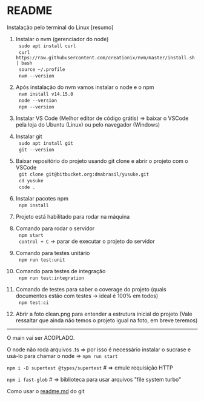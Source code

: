 # README #

Instalação pelo terminal do Linux [resumo]  

1. Instalar o nvm (gerenciador do node)  
    &nbsp; `sudo apt install curl`  
    &nbsp; `curl https://raw.githubusercontent.com/creationix/nvm/master/install.sh | bash`  
    &nbsp; `source ~/.profile`  
    &nbsp; `nvm --version`  

2. Após instalação do nvm vamos instalar o node e o npm  
    &nbsp; `nvm install v14.15.0`  
    &nbsp; `node --version`  
    &nbsp; `npm --version`  

3. Instalar VS Code (Melhor editor de código grátis) => baixar o VSCode pela loja do Ubuntu (Linux) ou pelo navegador (Windows)  

4. Instalar git  
    &nbsp; `sudo apt install git`  
    &nbsp; `git --version`  

5. Baixar repositório do projeto usando git clone e abrir o projeto com o VSCode  
    &nbsp; `git clone git@bitbucket.org:dmabrasil/yusuke.git`  
    &nbsp; `cd yusuke`  
    &nbsp; `code .`  

6. Instalar pacotes npm  
    &nbsp; `npm install`  

7. Projeto está habilitado para rodar na máquina  

8. Comando para rodar o servidor  
    &nbsp; `npm start`  
    &nbsp; `control + C` -> parar de executar o projeto do servidor  

9. Comando para testes unitário  
    &nbsp; `npm run test:unit`  

10. Comando para testes de integração  
    &nbsp; `npm run test:integration`  

11. Comando de testes para saber o coverage do projeto (quais documentos estão com testes -> ideal é 100% em todos)  
    &nbsp; `npm test:ci`  

12. Abrir a foto clean.png para entender a estrutura inicial do projeto (Vale ressaltar que ainda não temos o projeto igual na foto, em breve teremos)

---

O main vai ser ACOPLADO.

O node não roda arquivos .ts => por isso é necessário instalar o sucrase e usá-lo para chamar o node => `npm run start`

`npm i -D supertest @types/supertest` # => emule requisição HTTP

`npm i fast-glob` # => biblioteca para usar arquivos "file system turbo"

Como usar o [readme.md](https://raullesteves.medium.com/github-como-fazer-um-readme-md-bonit%C3%A3o-c85c8f154f8) do git

